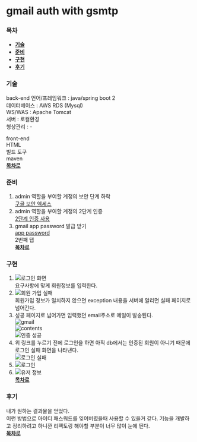 # gmail auth with gsmtp

### 목차
  - [**기술**](#기술)
  - [**준비**](#준비)
  - [**구현**](#구현)
  - [**후기**](#후기)

### 기술
  back-end
    언어/프레임워크 : java/spring boot 2  
    데이터베이스 : AWS RDS (Mysql)  
    WS/WAS : Apache Tomcat  
    서버 : 로컬환경  
    형상관리 : -  
    
   front-end    
    HTML  
   빌드 도구  
    maven  
[**목차로**](#목차)


### 준비
  1. admin 역할을 부여할 계정의 보안 단계 하락  
    [구글 보안 엑세스](https://support.google.com/accounts/answer/6010255?hl=ko)  
  2. admin 역할을 부여할 계정의 2단계 인증  
    [2단계 인증 사용](https://support.google.com/accounts/answer/185839?co=GENIE.Platform%3DDesktop&hl=ko)  
  3. gmail app password 발급 받기  
    [app password](https://support.google.com/mail/answer/185833?hl=ko)  
    2번째 탭  
[**목차로**](#목차)  

### 구현  
  1. ![로그인 화면](https://user-images.githubusercontent.com/41373848/44618124-f69a1580-a8aa-11e8-9532-042fcd0affe5.png)  
     요구사항에 맞게 회원정보를 입력한다.  
  2. ![회원 가입 실패](https://user-images.githubusercontent.com/41373848/44618139-2ea15880-a8ab-11e8-9c26-f7cabed14a4b.png)  
      회원가입 정보가 일치하지 않으면 exception 내용을 서버에 알리면 실패 페이지로 넘어간다.  
  3.  성공 페이지로 넘어가면 입력했던 email주소로 메일이 발송된다.  
     ![gmail](https://user-images.githubusercontent.com/41373848/44618152-66100500-a8ab-11e8-9072-1d163920d2b7.png)  
     ![contents](https://user-images.githubusercontent.com/41373848/44618153-67d9c880-a8ab-11e8-84f4-2d78d21cc164.png)  
      ![인증 성공](https://user-images.githubusercontent.com/41373848/44618158-77591180-a8ab-11e8-8870-5a60eadfc300.png)  
  4.  위 링크를 누르기 전에 로그인을 하면 아직 db에서는 인증된 회원이 아니기 때문에 로그인 실패 화면을 나타낸다.  
      ![로그인 실패](https://user-images.githubusercontent.com/41373848/44618156-7627e480-a8ab-11e8-8243-161ef45f0349.png)  
  5. ![로그인](https://user-images.githubusercontent.com/41373848/44618159-7aec9880-a8ab-11e8-8a47-b5cb0e9a4ba5.png)  
  6.  ![유저 정보](https://user-images.githubusercontent.com/41373848/44618160-7c1dc580-a8ab-11e8-89ba-8fb41cce27f4.png)    
[**목차로**](#목차)  

### 후기
  내가 원하는 결과물을 얻었다.   
  이런 방법으로 아이디 패스워드를 잊어버렸을때 사용할 수 있을거 같다.
  기능을 개발하고 정리하려고 하니깐 리팩토링 해야할 부분이 너무 많이 눈에 띈다.  
  [**목차로**](#목차)

  
  
  
